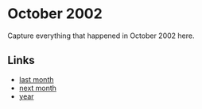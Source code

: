 # October 2002

Capture everything that happened in October 2002 here.

## Links
- [last month](calendar/months/2002-09.md)
- [next month](calendar/months/2002-11.md)
- [year](calendar/years/2002.md)
